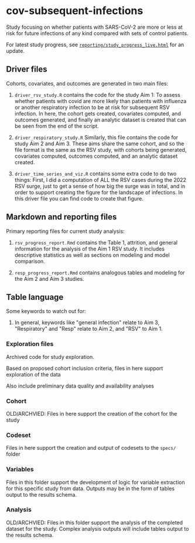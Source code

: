 # cov-subsequent-infections
Study focusing on whether patients with SARS-CoV-2 are more or less at risk for future infections of any kind compared with sets of control patients.

For latest study progress, see [`reporting/study_progress_live.html`](https://htmlpreview.github.io/?https://raw.githubusercontent.com/PEDSnet/cov-subsequent-infections/main/reporting/study_progress_live.html?token=GHSAT0AAAAAACNGFXCH4QURKPLRQUKLLO36ZNO6WFA) for an update.

## Driver files

Cohorts, covariates, and outcomes are generated in two main files:

1. `driver_rsv_study.R` contains the code for the study Aim 1: To assess whether patients with covid are more likely than patients with influenza or another respiratory infection to be at risk for subsequent RSV infection. In here, the cohort gets created, covariates computed, and outcomes generated, and finally an analytic dataset is created that can be seen from the end of the script.

2. `driver_respiratory_study.R` Similarly, this file contains the code for study Aim 2 and Aim 3. These aims share the same cohort, and so the file format is the same as the RSV study, with cohorts being generated, covariates computed, outcomes computed, and an analytic dataset created.

3. `driver_time_series_and_viz.R` contains some extra code to do two things: First, I did a computation of ALL the RSV cases during the 2022 RSV surge, just to get a sense of how big the surge was in total, and in order to support creating the figure for the landscape of infections. In this driver file you can find code to create that figure.

## Markdown and reporting files

Primary reporting files for current study analysis:

1. `rsv_progress_report.Rmd` contains the Table 1, attrition, and general information for the analysis of the Aim 1 RSV study. It includes descriptive statistics as well as sections on modeling and model comparison.

2. `resp_progress_report.Rmd` contains analogous tables and modeling for the Aim 2 and Aim 3 studies. 

## Table language

Some keywords to watch out for:

1. In general, keywords like "general infection" relate to Aim 3, "Respiratory" and "Resp" relate to Aim 2, and "RSV" to Aim 1.


### Exploration files

Archived code for study exploration.

Based on proposed cohort inclusion criteria, files in here support exploration of the data

Also include preliminary data quality and availability analyses


### Cohort

OLD/ARCHVIED: Files in here support the creation of the cohort for the study

### Codeset

Files in here support the creation and output of codesets to the `specs/` folder


### Variables

Files in this folder support the development of logic for variable extraction for this specific study from data.
Outputs may be in the form of tables output to the results schema.


### Analysis

OLD/ARCHVIED: Files in this folder support the analysis of the completed dataset for the study.
Complex analysis outputs will include tables output to the results schema.





